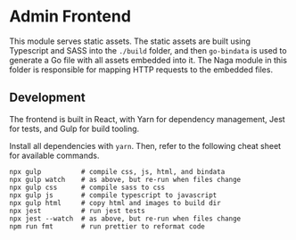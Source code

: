 # Admin Frontend

This module serves static assets. The static assets are built using Typescript
and SASS into the `./build` folder, and then `go-bindata` is used to generate a
Go file with all assets embedded into it. The Naga module in this folder is
responsible for mapping HTTP requests to the embedded files.

## Development

The frontend is built in React, with Yarn for dependency management, Jest for tests, and Gulp for build tooling.

Install all dependencies with `yarn`. Then, refer to the following cheat sheet for available commands.

```
npx gulp          # compile css, js, html, and bindata
npx gulp watch    # as above, but re-run when files change
npx gulp css      # compile sass to css
npx gulp js       # compile typescript to javascript
npx gulp html     # copy html and images to build dir
npx jest          # run jest tests
npx jest --watch  # as above, but re-run when files change
npm run fmt       # run prettier to reformat code
```
